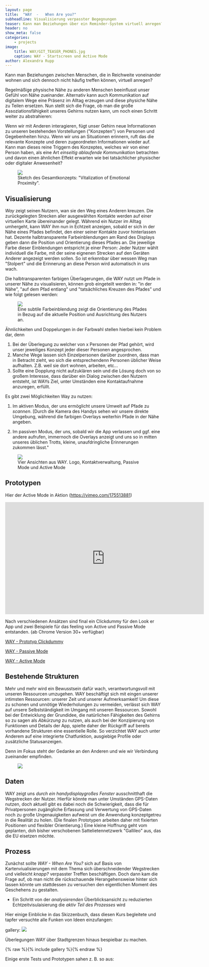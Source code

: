 ```yaml
---
layout: page
title:  "WAY  -   When Are you?"
subheadline: Visualisierung verpasster Begegnungen
teaser: Kann man Beziehungen über ein Reminder-System virtuell anregen?
header: no
show_meta: false
categories:
    - projects
image:
    title: WAY/GIT_TEASER_PHONES.jpg
    caption: WAY - Startscreen und Active Mode
author: Alexandra Rupp
---
```

Kann man Beziehungen zwischen Menschen, die in Reichweite voneinander wohnen und sich dennoch nicht häufig treffen können, virtuell anregen?

Regelmäßige physische Nähe zu anderen Menschen beeinflusst unser Gefühl von Nähe zueinander. Alternativ kann auch Kommunikation auf digitalem Wege eine Präsenz im Alltag erzeugen und diese physiche Nähe zu Teilen ersetzen. Nun stellt sich die Frage, ob man die große Assoziationsfähigkeit unseres Gehirns nutzen kann, um noch einen Schritt weiter zu abstrahieren:

Wenn wir mit Anderen interagieren, fügt unser Gehirn neue Informationen zu unseren bestehenden Vorstellungen ("Konzepten") von Personen und Gegebenheiten hinzu. Wenn wir uns an Situationen erinnern, ruft das die relevante Konzepte und deren zugeordneten Informationen wieder auf.
Kann man dieses reine Triggern des Konzeptes, welches wir von einer Person haben, als eine Art *einseitig ablaufende Kommunikation* betrachten und davon einen ähnlichen Effekt erwarten wie bei tatsächlicher physischer oder digitaler Anwesenheit?

<figure>
<img src="{{ site.urlimg }}WAY/WAY_virtualConnectionKleinCUT.jpg"/>
<figcaption >Sketch des Gesamtkonzepts: "Vitalization of Emotional Proximity".</figcaption>
</figure>




## Visualisierung
*Way* zeigt seinen Nutzern, wan sie den Weg eines Anderen kreuzen. Die zurückgelegten Strecken aller ausgewählten Kontakte werden auf einer virtuellen Karte übereinander gelegt. Während ein Nutzer im Alltag umhergeht, kann WAY ihm nun in Echtzeit anzeigen, sobald er sich in der Nähe eines Pfades befindet, den einer seiner Kontakte zuvor hinterlassen hat. Dezente halbtransparente Farbeinblendungen am Rand des Displays geben dann die Position und Orientierung dieses Pfades an. Die jeweilige Farbe dieser Einblendungen entspricht je einer Person: Jeder Nutzer wählt individuell die Farbe, mit der seine eignenen Strecken auf den Geräten Anderer angezeigt werden sollen. So ist erkennbar über wessen Weg man "Stolpert" und die Erinnerung an diese Person wird automatisch in uns wach.

Die halbtransparenten farbigen Überlagerungen, die WAY nutzt um Pfade in unserer Nähe zu visualisieren, können grob eingeteilt werden in: "in der Nähe", "auf dem Pfad entlang" und "tatsächliches Kreuzen des Pfades" und wie folgt gelesen werden:
<figure>
  <img src="{{ site.urlimg }}/WAY/AnzeigeCasesMITTEL.jpg"/>
  <figcaption>Eine subtile Farbeinblendung zeigt die Orientierung des Pfades in Bezug auf die aktuelle Position und Ausrichtung des Nutzers an.</figcaption>
</figure>

Ähnlichkeiten und Doppelungen in der Farbwahl stellen hierbei kein Problem dar, denn
 1. Bei der Überlegung zu welcher von x Personen der Pfad gehört, wird unser jeweiliges Konzept jeder dieser Personen angesprochen.
 2. Manche Wege lassen sich Einzelpersonen darüber zuordnen, dass man in Betracht zieht, wo sich die entsprechendenn Personen üblicher Weise aufhalten. Z.B. weil sie dort wohnen, arbeiten, etc...
 3. Sollte eine Dopplung nicht aufzuklären sein und die Lösung doch von so großem Interesse, dass darüber ein Dialog zwischen den Nutzern entsteht, ist WAYs Ziel, unter Umständen eine Kontaktaufnahme anzuregen, erfüllt.






Es gibt zwei Möglichkeiten Way zu nutzen:

1. Im aktiven Modus, der uns ermöglicht unsere Umwelt auf Pfade zu *scannen*. [Durch die Kamera des Handys sehen wir unsere direkte Umgebung, während die farbigen Overlays weiterhin Pfade in der Nähe angeben.

2. Im passiven Modus, der uns, sobald wir die App verlassen und ggf. eine andere aufrufen, immernoch die Overlays anzeigt und uns so in mitten unseres üblichen Trotts, kleine, unaufdringliche Erinnerungen zukommen lässt."

<figure>
<img src="{{ site.urlimg }}/WAY/WAY_screensKlein.png"/>
<figcaption>Vier Ansichten aus WAY. Logo, Kontaktverwaltung, Passive Mode und Active Mode</figcaption>
</figure>



## Prototypen
Hier der Active Mode in Aktion (https://vimeo.com/175513881)
<div class="flex-video">
<iframe src="https://vimeo.com/175513881" width="640" height="360" frameborder="0" webkitallowfullscreen mozallowfullscreen allowfullscreen></iframe>
</div>

Nach verschiedenen Ansätzen sind final ein Clickdummy für den Look er App und zwei Beispiele für das feeling von Active und Passive Mode entstanden. (ab Chrome Version 30+ verfügbar)

[WAY - Prototyp Clickdummy](https://invis.io/JQ7WPQHNA#/172753754_FS_START)

[WAY - Passive Mode](https://burg-halle.de/st4354/WAY/protoHG.html)

[WAY - Active Mode](https://burg-halle.de/st4354/WAY/protoVID.html)




## Bestehende Strukturen
Mehr und mehr wird ein Bewusstsein dafür wach, verantwortungsvoll mit unseren Ressourcen umzugehen. WAY beschäftigt sich mit eingen unserer intimsten Ressourcen: unserer Zeit und unserer Aufmerksamkeit!
Um diese zu schonen und unnötige Wiederholungen zu vermeiden, verlässt sich WAY auf unsere Selbstständigkeit im Umgang mit unseren Ressourcen.
Sowohl bei der Entwicklung der Grundidee, die natürlichen Fähigkeiten des Gehirns so zu sagen als *Abkürzung* zu nutzen, als auch bei der Konzipierung von Funktionen und Details der App, spielte daher der Rückgriff auf bereits vorhandene Strukturen eine essentielle Rolle. So verzichtet WAY auch unter Anderem auf eine integrierte Chatfunktion, ausgiebige Profile oder zusätzliche Statusanzeigen.

Denn im Fokus steht der Gedanke an den Anderen und wie wir Verbindung zueinander empfinden.
<figure>
<img src="{{ site.urlimg }}WAY/WAY_surfingAbilitiesKleinCUT.jpg"/>
  <figcaption ></figcaption>
</figure>

## Daten
WAY zeigt uns *durch ein handydisplaygroßes Fenster* ausschnitthaft die Wegstrecken der Nutzer. Hierfür könnte man unter Umständen GPS-Daten nutzen, doch aktuell gibt es dabei noch die Schwierigkeit, dass die für Privatpersonen zugängliche Erfassung und Verwertung von GPS-Daten noch zu große Ungenauigkeiten aufweist um die Anwendung konzeptgetreu in die Realität zu holen. (Die finalen Prototypen arbeiten daher mit fixierten Positionen und flexibler Orientierung.) Eine kleine Hoffnung geht vom geplanten, doh bisher verschobenen Sattelietennetzwerk "Gallileo" aus, das die EU eisetzen möchte.




## Prozess
Zunächst sollte *WAY - When Are You?* sich auf Basis von Kartenviualisierungen mit dem Thema sich überschneidender Wegstrecken und vielleicht *knapp?* verpasster Treffen beschäftigen. Doch dann kam die Frage auf, ob man nicht die rückschauende Herangehensweise hinter sich lassen könnte um stattdessen zu versuchen den eigentlichen Moment des Geschehens zu gestalten.

 - Ein Schritt von der *analysierenden* Überblicksansicht zu reduzierten Echtzeitvisulaisierung die *aktiv Teil des Prozesses* wird

Hier einige Einblicke in das Skizzenbuch, dass diesen Kurs begleitete und tapfer versuchte alle Funken von Ideen einzufangen:

gallery:
   <img src="{{ site.urlimg }}WAY/Gallery/way_Erweiterungen.jpg"/>
         <figcaption >Überlegungen WAY über Stadtgrenzen hinaus bespielbar zu machen.</figcaption>

{% raw %}{% include gallery %}{% endraw %}


Einige erste Tests und Prototypen sahen z. B. so aus:
